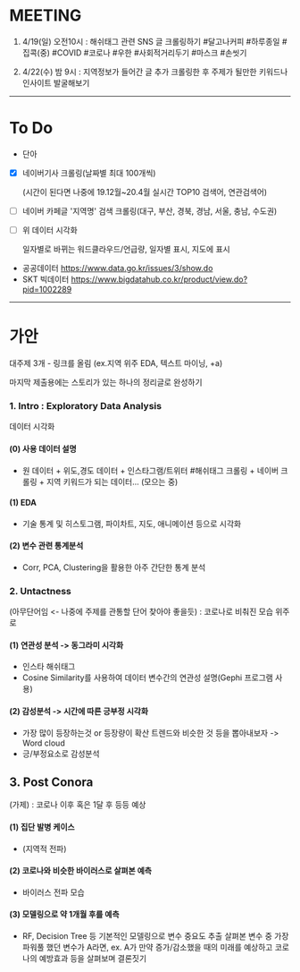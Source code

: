 
# MEETING
1. 4/19(일) 오전10시 : 해쉬태그 관련 SNS 글 크롤링하기
&#35;달고나커피 &#35;하루종일 &#35;집콕(중) &#35;COVID &#35;코로나 &#35;우한 &#35;사회적거리두기 &#35;마스크 &#35;손씻기

2. 4/22(수) 밤 9시 : 지역정보가 들어간 글 추가 크롤링한 후 주제가 될만한 키워드나 인사이트 발굴해보기
-----

# To Do
* 단아
* [x] 네이버기사 크롤링(날짜별 최대 100개씩)

  (시간이 된다면 나중에 19.12월~20.4월 실시간 TOP10 검색어, 연관검색어)

* [ ] 네이버 카페글 '지역명' 검색 크롤링(대구, 부산, 경북, 경남, 서울, 충남, 수도권)
* [ ] 위 데이터 시각화

  일자별로 바뀌는 워드클라우드/언급량, 일자별 표시, 지도에 표시


* 공공데이터
https://www.data.go.kr/issues/3/show.do
* SKT 빅데이터
https://www.bigdatahub.co.kr/product/view.do?pid=1002289


-----


# 가안
대주제 3개 - 링크를 올림 (ex.지역 위주 EDA, 텍스트 마이닝, +a)

마지막 제출용에는 스토리가 있는 하나의 정리글로 완성하기


### 1. Intro : Exploratory Data Analysis
데이터 시각화

#### (0) 사용 데이터 설명
- 원 데이터 + 위도,경도 데이터 + 인스타그램/트위터 #해쉬태그 크롤링 + 네이버 크롤링 + 지역 키워드가 되는 데이터...  (모으는 중)

#### (1) EDA
- 기술 통계 및 히스토그램, 파이차트, 지도, 애니메이션 등으로 시각화

#### (2) 변수 관련 통계분석
- Corr, PCA, Clustering을 활용한 아주 간단한 통계 분석

### 2. Untactness
(아무단어임 <- 나중에 주제를 관통할 단어 찾아야 좋을듯) : 코로나로 비춰진 모습 위주로

#### (1) 연관성 분석 -> 동그라미 시각화
- 인스타 해쉬태그
- Cosine Similarity를 사용하여 데이터 변수간의 연관성 설명(Gephi 프로그램 사용)

#### (2) 감성분석 -> 시간에 따른 긍부정 시각화
- 가장 많이 등장하는것 or 등장량이 확산 트렌드와 비슷한 것 등을 뽑아내보자 -> Word cloud
- 긍/부정요소로 감성분석

## 3. Post Conora
(가제) : 코로나 이후 혹은 1달 후 등등 예상

#### (1) 집단 발병 케이스
- (지역적 전파)

#### (2) 코로나와 비슷한 바이러스로 살펴본 예측
- 바이러스 전파 모습

#### (3) 모델링으로 약 1개월 후를 예측
- RF, Decision Tree 등 기본적인 모델링으로 변수 중요도 추출
  살펴본 변수 중 가장 파워풀 했던 변수가 A라면,
  ex. A가 만약 증가/감소했을 때의 미래를 예상하고 코로나의 예방효과 등을 살펴보며 결론짓기
